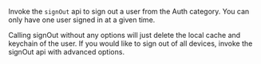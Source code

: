 Invoke the `signOut` api to sign out a user from the Auth category. You can only have one user signed in at a given time.

<inline-fragment platform="android" src="~/lib/auth/fragments/android/signout/10_local_signout.md"></inline-fragment>
<inline-fragment platform="ios" src="~/lib/auth/fragments/ios/signout/10_local_signout.md"></inline-fragment>

Calling signOut without any options will just delete the local cache and keychain of the user. If you would like to sign out of all devices, invoke the signOut api with advanced options.

<inline-fragment platform="android" src="~/lib/auth/fragments/android/signout/20_global_signout.md"></inline-fragment>
<inline-fragment platform="ios" src="~/lib/auth/fragments/ios/signout/20_global_signout.md"></inline-fragment>
